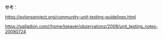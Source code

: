 参考：

https://pylonsproject.org/community-unit-testing-guidelines.html

https://palladion.com//home/tseaver/obzervationz/2008/unit_testing_notes-20080724